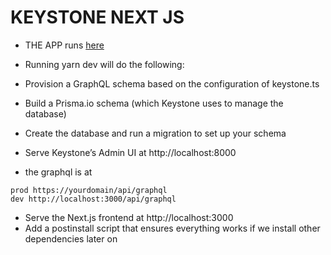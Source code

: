 # KEYSTONE NEXT JS

- THE APP runs [here](https://keystone-next-temp.vercel.app/)

- Running yarn dev will do the following:

- Provision a GraphQL schema based on the configuration of keystone.ts
- Build a Prisma.io schema (which Keystone uses to manage the database)
- Create the database and run a migration to set up your schema
- Serve Keystone’s Admin UI at http://localhost:8000
- the graphql is at

```
prod https://yourdomain/api/graphql
dev http://localhost:3000/api/graphql
```

- Serve the Next.js frontend at http://localhost:3000
- Add a postinstall script that ensures everything works if we install other dependencies later on
